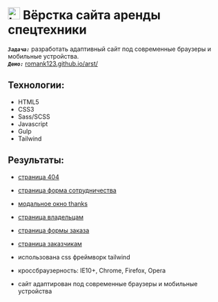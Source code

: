 <h1>
  <img 
    src="https://cdn.icon-icons.com/icons2/534/PNG/512/window-domain_icon-icons.com_52810.png" 
    width="28"
    alt="LOGO"/>
    Вёрстка сайта аренды спецтехники
</h1> 

<strong><em>`Задача:`</em></strong> разработать адаптивный сайт под современные браузеры и мобильные устройства.<br>
<strong><em>`Демо:`</em></strong> <a href="https://romank123.github.io/arst/build/" target="_blank"> romank123.github.io/arst/</a>

## Технологии:
* HTML5
* CSS3
* Sass/SCSS
* Javascript
* Gulp
* Tailwind

## Результаты:
* <a href="https://romank123.github.io/arst/build/404" target="_blank"> страница 404</a>
* <a href="https://romank123.github.io/arst/build/sotrud" target="_blank"> страница форма сотрудничества</a>
  
* <a href="https://romank123.github.io/arst/build/thanks" target="_blank">модальное окно thanks</a>
* <a href="https://romank123.github.io/arst/build/vladelcam" target="_blank">страница владельцам</a>
* <a href="https://romank123.github.io/arst/build/zakazat" target="_blank">страница формы заказа</a>
* <a href="https://romank123.github.io/arst/build/zakazchikam" target="_blank">страница заказчикам</a>
  
* использована css фреймворк tailwind
* кроссбраузерность: IE10+, Chrome, Firefox, Opera
* сайт адаптирован под современные браузеры и мобильные устройства





